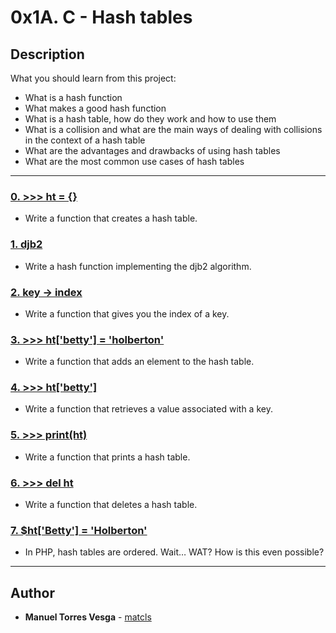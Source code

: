 # 0x1A. C - Hash tables

## Description
What you should learn from this project:

* What is a hash function
* What makes a good hash function
* What is a hash table, how do they work and how to use them
* What is a collision and what are the main ways of dealing with collisions in the context of a hash table
* What are the advantages and drawbacks of using hash tables
* What are the most common use cases of hash tables

---

### [0. >>> ht = {}](./0-hash_table_create.c)
* Write a function that creates a hash table.


### [1. djb2](./1-djb2.c)
* Write a hash function implementing the djb2 algorithm.


### [2. key -> index](./2-key_index.c)
* Write a function that gives you the index of a key.


### [3. >>> ht['betty'] = 'holberton'](./3-hash_table_set.c)
* Write a function that adds an element to the hash table.


### [4. >>> ht['betty']](./4-hash_table_get.c)
* Write a function that retrieves a value associated with a key.


### [5. >>> print(ht)](./5-hash_table_print.c)
* Write a function that prints a hash table.


### [6. >>> del ht](./6-hash_table_delete.c)
* Write a function that deletes a hash table.


### [7. $ht['Betty'] = 'Holberton'](./100-sorted_hash_table.c)
* In PHP, hash tables are ordered. Wait… WAT? How is this even possible?

---

## Author
* **Manuel Torres Vesga** - [matcls](https://github.com/matcls)